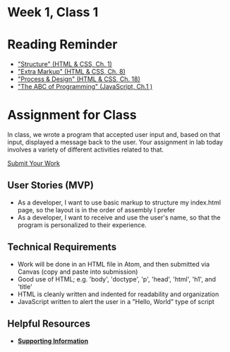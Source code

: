 # Week 1, Class 1

# Reading Reminder

* ["Structure" (HTML & CSS, Ch. 1)](https://canvas.instructure.com/courses/1007443/assignments/4424719)
* ["Extra Markup" (HTML & CSS, Ch. 8)](https://canvas.instructure.com/courses/1007443/assignments/4424712)
* ["Process & Design" (HTML & CSS, Ch. 18)](https://canvas.instructure.com/courses/1007443/assignments/4424738)
* ["The ABC of Programming" (JavaScript, Ch.1 )](https://canvas.instructure.com/courses/1007443/assignments/4424709)

# Assignment for Class
In class, we wrote a program that accepted user input and, based on that input, displayed a message back to the user. Your assignment in lab today involves a variety of different activities related to that.

[Submit Your Work](https://canvas.instructure.com/courses/1007443/assignments/4424759)

## User Stories (MVP)
 - As a developer, I want to use basic markup to structure my index.html page, so the layout is in the order of assembly I prefer
 - As a developer, I want to receive and use the user's name, so that the program is personalized to their experience.

## Technical Requirements
 - Work will be done in an HTML file in Atom, and then submitted via Canvas (copy and paste into submission)
 - Good use of HTML; e.g. 'body', 'doctype', 'p', 'head', 'html', 'h1', and 'title'
 - HTML is cleanly written and indented for readability and organization
 - JavaScript written to alert the user in a "Hello, World" type of script

## Helpful Resources
- [**Supporting Information**](support.md)
